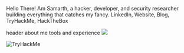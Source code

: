 Hello There! Am Samarth, a hacker, developer, and security researcher building everything that catches my fancy.
LinkedIn, Website, Blog, TryHackMe, HackTheBox


header
about me
tools and experience
<img src="https://github-readme-stats.vercel.app/api/top-langs?username=SamAgno3&layout=compact"/>


<img src="https://tryhackme-badges.s3.amazonaws.com/sagnihotri18.png" alt="TryHackMe">


